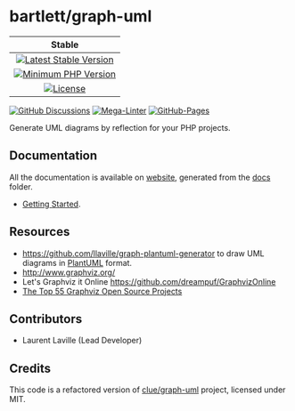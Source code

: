<!-- markdownlint-disable MD013 -->
# bartlett/graph-uml

| Stable |
|:------:|
| [![Latest Stable Version](https://img.shields.io/packagist/v/bartlett/graph-uml)](https://packagist.org/packages/bartlett/graph-uml) |
| [![Minimum PHP Version](https://img.shields.io/packagist/php-v/bartlett/graph-uml/dev-master)](https://php.net/) |
| [![License](https://img.shields.io/github/license/llaville/graph-uml)](https://github.com/llaville/graph-uml/blob/master/LICENSE) |

[![GitHub Discussions](https://img.shields.io/github/discussions/llaville/graph-uml)](https://github.com/llaville/graph-uml/discussions)
[![Mega-Linter](https://github.com/llaville/graph-uml/actions/workflows/mega-linter.yml/badge.svg)](https://github.com/llaville/graph-uml/actions/workflows/mega-linter.yml)
[![GitHub-Pages](https://github.com/llaville/graph-uml/actions/workflows/gh-pages.yml/badge.svg)](https://github.com/llaville/graph-uml/actions/workflows/gh-pages.yml)

Generate UML diagrams by reflection for your PHP projects.

## Documentation

All the documentation is available on [website](https://llaville.github.io/graph-uml),
generated from the [docs](https://github.com/llaville/graph-uml/tree/master/docs) folder.

* [Getting Started](docs/getting-started.md).

## Resources

- <https://github.com/llaville/graph-plantuml-generator> to draw UML diagrams in [PlantUML](https://plantuml.com/) format.
- <http://www.graphviz.org/>
- Let's Graphviz it Online <https://github.com/dreampuf/GraphvizOnline>
- [The Top 55 Graphviz Open Source Projects](https://awesomeopensource.com/projects/graphviz)

## Contributors

- Laurent Laville (Lead Developer)

## Credits

This code is a refactored version of [clue/graph-uml](https://github.com/clue/graph-uml) project, licensed under MIT.
